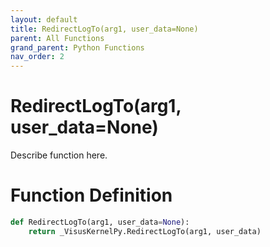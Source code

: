 ```yaml
---
layout: default
title: RedirectLogTo(arg1, user_data=None)
parent: All Functions
grand_parent: Python Functions
nav_order: 2
---
```


# RedirectLogTo(arg1, user_data=None)

Describe function here.

# Function Definition

```python
def RedirectLogTo(arg1, user_data=None):
    return _VisusKernelPy.RedirectLogTo(arg1, user_data)
```